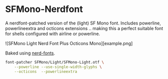 # SFMono-Nerdfont

A nerdfont-patched version of the (light) SF Mono font. Includes powerline, powerlineextra and octicons extensions .. making this a perfect suitable font for shells configured with airline or powerline.

![SFMono Light Nerd Font Plus Octicons Mono][example.png]

Baked using [nerd-fonts](https://github.com/ryanoasis/nerd-fonts).

```bash
font-patcher SFMono/Light/SFMono-Light.otf \
    --powerline --use-single-width-glyphs \
    --octicons  --powerlineextra
```
